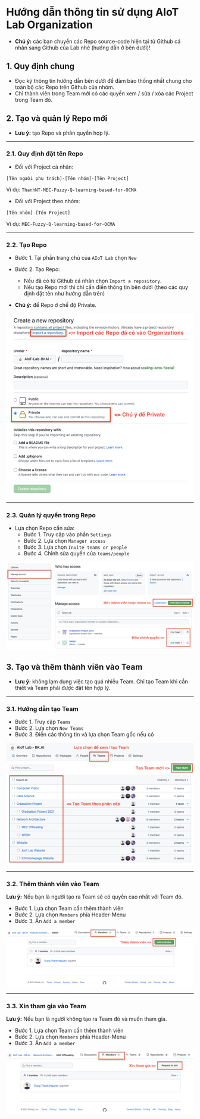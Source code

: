 # Hướng dẫn thông tin sử dụng AIoT Lab Organization
* **Chú ý:** các bạn chuyển các Repo source-code hiện tại từ Github cá nhân sang Github của Lab nhé (hướng dẫn ở bên dưới)!

## 1. Quy định chung 
- Đọc kỹ thông tin hướng dẫn bên dưới để đảm bảo thống nhất chung cho toàn bộ các Repo trên Github của nhóm.
- Chỉ thành viên trong Team mới có các quyền xem / sửa / xóa các Project trong Team đó.

## 2. Tạo và quản lý Repo mới
- **Lưu ý:** tạo Repo và phân quyền hợp lý.

---
### 2.1. Quy định đặt tên Repo
* Đối với Project cá nhân:

```
[Tên người phụ trách]-[Tên nhóm]-[Tên Project]
```
Ví dụ: `ThanhNT-MEC-Fuzzy-Q-learning-based-for-OCMA`

* Đối với Project theo nhóm:

```
[Tên nhóm]-[Tên Project]
```
Ví dụ: `MEC-Fuzzy-Q-learning-based-for-OCMA`

---
### 2.2. Tạo Repo 

- Bước 1. Tại phần trang chủ của `AIoT Lab` chọn `New`
- Bước 2. Tạo Repo:
	- Nếu đã có từ Github cá nhân chọn `Import a repository`.
	- Nếu tạo Repo mới thì chỉ cần điền thông tin bên dưới (theo các quy định đặt tên như hướng dẫn trên)

- **Chú ý:** để Repo ở chế độ Private.

![](images/create-new-repo.png)

---
### 2.3. Quản lý quyền trong Repo
- Lựa chọn Repo cần sửa:
	- Bước 1. Truy cập vào phần `Settings`
	- Bước 2. Lựa chọn `Manager access`
	- Bước 3. Lựa chọn `Invite teams or people`
	- Bước 4. Chỉnh sửa quyền của `teams/people`

![](images/manager-access.png)

## 3. Tạo và thêm thành viên vào Team 

- **Lưu ý:** không lạm dụng việc tạo quá nhiều Team. Chỉ tạo Team khi cần thiết và Team phải được đặt tên hợp lý.

---
### 3.1. Hướng dẫn tạo Team
- Bước 1. Truy cập `Teams`
- Bước 2. Lựa chọn `New Teams` 
- Bước 3. Điền các thông tin và lựa chọn Team gốc nếu có

![](images/team.png)

---
### 3.2. Thêm thành viên vào Team 
**Lưu ý:** Nếu bạn là người tạo ra Team sẽ có quyền cao nhất với Team đó.

- Bước 1. Lựa chọn Team cần thêm thành viên
- Bước 2. Lựa chọn `Members` phía Header-Menu 
- Bước 3. Ấn `Add a member`

![](images/add-people-team.png)

---
### 3.3. Xin tham gia vào Team 
**Lưu ý:** Nếu bạn là người không tạo ra Team đó và muốn tham gia.

- Bước 1. Lựa chọn Team cần thêm thành viên
- Bước 2. Lựa chọn `Members` phía Header-Menu 
- Bước 3. Ấn `Add a member`

![](images/request-join-team.png)

